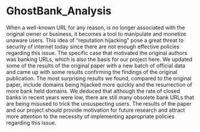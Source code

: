 # GhostBank_Analysis
When a well-known URL for any reason, is no longer associated with the original owner or business, it
becomes a tool to manipulate and monetize unaware users. This idea of “reputation hijacking” pose a great
threat to security of internet today since there are not enough effective policies regarding this issue. The
specific case that motivated the original authors was banking URLs, which is also the basis for our project
here. We updated some of the results of the original paper with a new batch of official data and came up
with some results confirming the findings of the original publication. The most surprising results we found,
compared to the original paper, include domains being hijacked more quickly and the resurrection of more
bank held domains. We deduced that although the rate of closed banks in recent years were low, there are
still many obsolete bank URLs that are being misused to trick the unsuspecting users. The results of the
paper and our project should provide motivation for future research and attract more attention to the
necessity of implementing appropriate policies regarding this issue.
